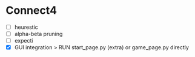 # Connect4

- [ ] heurestic
- [ ] alpha-beta pruning
- [ ] expecti
- [X] GUI integration
      > RUN start_page.py (extra) or game_page.py directly
